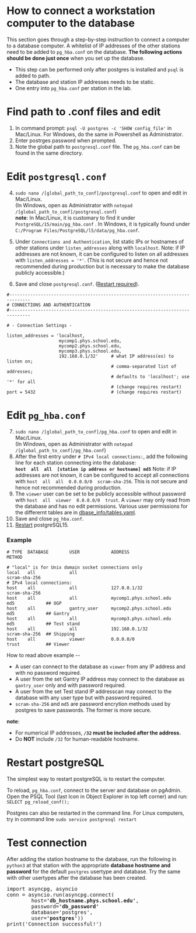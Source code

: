 # How to connect a workstation computer to the database
This section goes through a step-by-step instruction to connect a computer to a database computer. 
A whitelist of IP addresses of the other stations need to be added to ```pg_hba.conf``` on the database.
**The following actions should be done just once** when you set up the database. 

- This step can be performed only after postgres is installed and ```psql``` is added to path.
- The database and station IP addresses needs to be static.
- One entry into ```pg_hba.conf``` per station in the lab.

# Find path to .conf files and edit
1. In command prompt: `psql -U postgres -c 'SHOW config_file'` in Mac/Linux. For Windows, do the same in Powershell as Administrator.
2. Enter postrges password when prompted.
3. Note the global path to `postgresql.conf` file. The `pg_hba.conf` can be found in the same directory.

# Edit `postgresql.conf`
4. `sudo nano /[global_path_to_conf]/postgresql.conf` to open and edit in Mac/Linux. <br />
(In Windows, open as Administrator with `notepad /[global_path_to_conf]/postgresql.conf`)                                                                                                               
**note**:
In Mac/Linux, it is customary to find it under ```PostgreSQL/15/main/pg_hba.conf``` . In Windows, it is typically found under ```C:/Program Files/PostgreSQL/l5/data/pg_hba.conf```.

5. Under `Connections and Authentication`, list static IPs or hostnames of other stations under `listen_addresses` along with `localhost`. Note: if IP addresses are not known, it can be configured to listen on all addresses with `listen_addresses = '*'`. (This is not secure and hence not recommended during production but is necessary to make the database publicly accessible.)
6. Save and close `postgresql.conf`. ([Restart required](pg_hba_documentation.md#restart-postgresql)).

```
#------------------------------------------------------------------------------
# CONNECTIONS AND AUTHENTICATION
#------------------------------------------------------------------------------

# - Connection Settings -

listen_addresses = 'localhost,
                    mycomp1.phys.school.edu,
                    mycomp2.phys.school.edu,
                    mycomp3.phys.school.edu,
                    192.168.0.1/32'     # what IP address(es) to listen on;
                                        # comma-separated list of addresses;
                                        # defaults to 'localhost'; use '*' for all
                                        # (change requires restart)
port = 5432                             # (change requires restart)
```

# Edit `pg_hba.conf`

7. `sudo nano /[global_path_to_conf]/pg_hba.conf` to open and edit in Mac/Linux. <br />
(In Windows, open as Administrator with `notepad /[global_path_to_conf]/pg_hba.conf`)                                                                                                                
8. After the first entry under ```# IPv4 local connections:```, add the following line for each station connecting into the database: <br />
 **```host  all  all  [station ip address or hostname] md5```**  Note: if IP addresses are not known, it can be configured to accept all connections with ```host  all  all  0.0.0.0/0  scram-sha-256```. This is not secure and hence not recommended during production.
9. The `viewer` user can be set to be publicly accessible without password with ```host  all  viewer  0.0.0.0/0  trust```. A `viewer` may only read from the database and has no edit permissions. Various user permissions for the differernt tables are in [dbase_info/tables.yaml](https://github.com/cmu-hgc-mac/HGC_DB_postgres/blob/main/dbase_info/tables.yaml#L37).
11. Save and close `pg_hba.conf`.
12. [Restart](pg_hba_documentation.md#restart-postgresql) postgreSQL15.

### Example
```
# TYPE  DATABASE        USER            ADDRESS                     METHOD

# "local" is for Unix domain socket connections only
local   all             all                                         scram-sha-256
# IPv4 local connections:
host    all             all             127.0.0.1/32                scram-sha-256
host    all             all             mycomp1.phys.school.edu     md5            ## OGP
host    all             gantry_user     mycomp2.phys.school.edu     md5            ## Gantry 
host    all             all             mycomp3.phys.school.edu     md5            ## Test stand
host    all             all             192.168.0.1/32              scram-sha-256  ## Shipping
host    all             viewer          0.0.0.0/0                   trust          ## Viewer
```

How to read above example --
- A user can connect to the database as `viewer` from any IP address and with no password required.
- A user from the set Gantry IP address may connect to the database as `gantry_user` only and with password required.
- A user from the set Test stand IP addresscan may connect to the database with any user type but with password required.
- `scram-sha-256` and `md5` are password encrytion methods used by postgres to save passwords. The former is more secure.

**note**:
- For numerical IP addresses, **`/32` must be included after the address.**
- Do **NOT** include `/32` for human-readable hostname.

# Restart postgreSQL
The simplest way to restart postgreSQL is to restart the computer.

To reload, `pg_hba.conf`, connect to the server and database on pgAdmin. Open the PSQL Tool (last Icon in Object Explorer in top left corner) and run: ```SELECT pg_reload_conf();```

Postgres can also be restarted in the command line. For Linux computers, try in command line
```sudo service postgresql restart```
 
# Test connection
After adding the station hostname to the database, run the following in `python3` at that station with the appropriate **database hostname and password** for the default `postgres` usertype and database. Try the same with other usertypes after the database has been created.
<pre>
import asyncpg, asyncio
conn = asyncio.run(asyncpg.connect(
        host=<b>'db_hostname.phys.school.edu'</b>,
        password=<b>'db_password'</b>
        database='postgres',
        user=<b>'postgres'</b>))
print('Connection successful!')
</pre>
